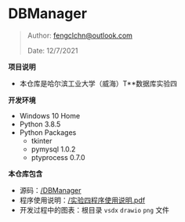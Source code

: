 # DBManager

> Author: fengclchn@outlook.com
>
> Date: 12/7/2021

**项目说明**

* 本仓库是哈尔滨工业大学（威海）T**数据库实验四

**开发环境**

* Windows 10 Home
* Python 3.8.5
* Python Packages
  * tkinter
  * pymysql 1.0.2
  * ptyprocess 0.7.0

**本仓库包含**

* 源码：[/DBManager](./DBManager)
* 程序使用说明：[/实验四程序使用说明.pdf](./实验四程序使用说明.pdf)
* 开发过程中的图表：根目录 ``vsdx`` ``drawio`` ``png`` 文件